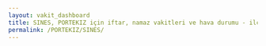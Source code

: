 ```yaml
---
layout: vakit_dashboard
title: SINES, PORTEKIZ için iftar, namaz vakitleri ve hava durumu - ilçe/eyalet seç
permalink: /PORTEKIZ/SINES/
---
```


<script type="text/javascript">
  var GLOBAL_COUNTRY = 'PORTEKIZ';
  var GLOBAL_CITY = 'SINES';
  var GLOBAL_STATE = '';
  var lat = 72;
  var lon = 21;
</script>
